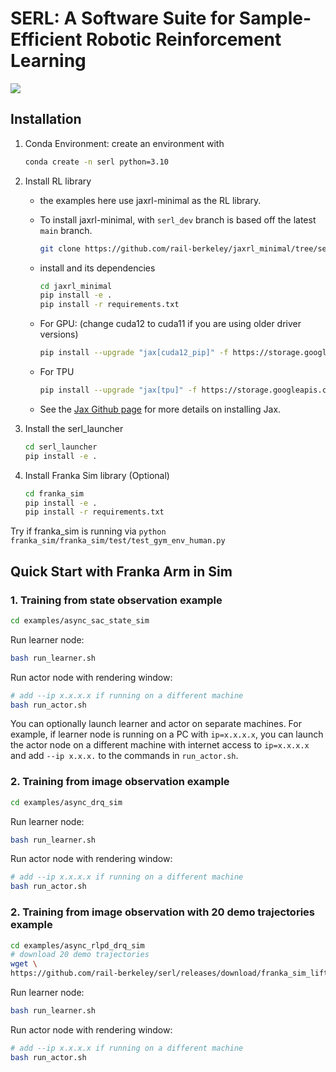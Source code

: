 # SERL: A Software Suite for Sample-Efficient Robotic Reinforcement Learning

![](https://github.com/rail-berkeley/serl/workflows/pre-commit/badge.svg)

## Installation
1. Conda Environment:
    create an environment with
    ```bash
    conda create -n serl python=3.10
    ```

2. Install RL library
    - the examples here use jaxrl-minimal as the RL library.
    - To install jaxrl-minimal, with `serl_dev` branch is based off the latest `main` branch.
        ```bash
        git clone https://github.com/rail-berkeley/jaxrl_minimal/tree/serl_dev
        ```
    - install and its dependencies
        ```bash
        cd jaxrl_minimal
        pip install -e .
        pip install -r requirements.txt
        ```
    - For GPU: (change cuda12 to cuda11 if you are using older driver versions)
        ```bash
        pip install --upgrade "jax[cuda12_pip]" -f https://storage.googleapis.com/jax-releases/jax_cuda_releases.html
        ```

    - For TPU
        ```bash
        pip install --upgrade "jax[tpu]" -f https://storage.googleapis.com/jax-releases/libtpu_releases.html
        ```
    - See the [Jax Github page](https://github.com/google/jax) for more details on installing Jax.

3. Install the serl_launcher
    ```bash
    cd serl_launcher
    pip install -e .
    ```

1. Install Franka Sim library (Optional)
    ```bash
    cd franka_sim
    pip install -e .
    pip install -r requirements.txt
    ```

Try if franka_sim is running via `python franka_sim/franka_sim/test/test_gym_env_human.py`

## Quick Start with Franka Arm in Sim
### 1. Training from state observation example
```bash
cd examples/async_sac_state_sim
```

Run learner node:
```bash
bash run_learner.sh
```

Run actor node with rendering window:
```bash
# add --ip x.x.x.x if running on a different machine
bash run_actor.sh
```

You can optionally launch learner and actor on separate machines. For example, if learner node is running on a PC with `ip=x.x.x.x`, you can launch the actor node on a different machine with internet access to `ip=x.x.x.x` and add `--ip x.x.x.` to the commands in `run_actor.sh`.

### 2. Training from image observation example
```bash
cd examples/async_drq_sim
```

Run learner node:
```bash
bash run_learner.sh
```

Run actor node with rendering window:
```bash
# add --ip x.x.x.x if running on a different machine
bash run_actor.sh
```

### 2. Training from image observation with 20 demo trajectories example
```bash
cd examples/async_rlpd_drq_sim
# download 20 demo trajectories
wget \
https://github.com/rail-berkeley/serl/releases/download/franka_sim_lift_cube_demos/franka_lift_cube_image_20_trajs.pkl
```

Run learner node:
```bash
bash run_learner.sh
```

Run actor node with rendering window:
```bash
# add --ip x.x.x.x if running on a different machine
bash run_actor.sh
```
